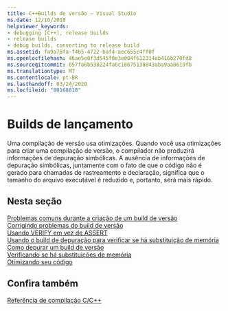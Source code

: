 ```yaml
---
title: C++Builds de versão – Visual Studio
ms.date: 12/10/2018
helpviewer_keywords:
- debugging [C++], release builds
- release builds
- debug builds, converting to release build
ms.assetid: fa9a78fa-f4b5-4722-baf4-aec655c4ff0f
ms.openlocfilehash: 46ae5e0f3d545f0e3e004f612314ab416b270fd8
ms.sourcegitcommit: 857fa6b530224fa6c18675138043aba9aa0619fb
ms.translationtype: MT
ms.contentlocale: pt-BR
ms.lasthandoff: 03/24/2020
ms.locfileid: "80168818"
---
```

# <a name="release-builds"></a>Builds de lançamento

Uma compilação de versão usa otimizações. Quando você usa otimizações para criar uma compilação de versão, o compilador não produzirá informações de depuração simbólicas. A ausência de informações de depuração simbólicas, juntamente com o fato de que o código não é gerado para chamadas de rastreamento e declaração, significa que o tamanho do arquivo executável é reduzido e, portanto, será mais rápido.

## <a name="in-this-section"></a>Nesta seção

[Problemas comuns durante a criação de um build de versão](common-problems-when-creating-a-release-build.md)<br/>
[Corrigindo problemas do build de versão](fixing-release-build-problems.md)<br/>
[Usando VERIFY em vez de ASSERT](using-verify-instead-of-assert.md)<br/>
[Usando o build de depuração para verificar se há substituição de memória](using-the-debug-build-to-check-for-memory-overwrite.md)<br/>
[Como depurar um build de versão](how-to-debug-a-release-build.md)<br/>
[Verificando se há substituições de memória](checking-for-memory-overwrites.md)<br/>
[Otimizando seu código](optimizing-your-code.md)

## <a name="see-also"></a>Confira também

[Referência de compilação C/C++](reference/c-cpp-building-reference.md)
